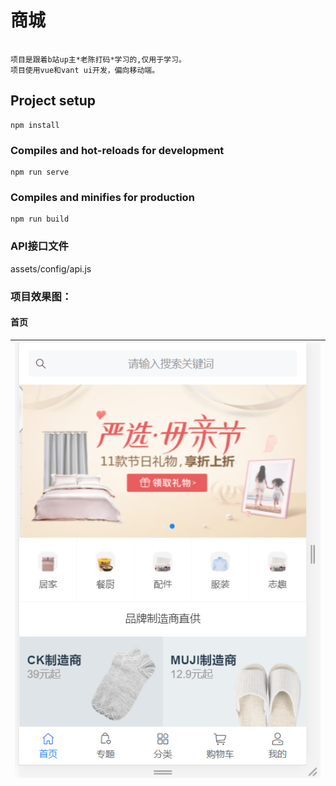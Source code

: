 # 商城 
```

项目是跟着b站up主*老陈打码*学习的,仅用于学习。
项目使用vue和vant ui开发，偏向移动端。
```

## Project setup
```
npm install
```

### Compiles and hot-reloads for development
```
npm run serve
```

### Compiles and minifies for production
```
npm run build
```

### API接口文件

assets/config/api.js



### 项目效果图：

#### 首页
|  ![输入图片说明](./img/home.png "屏幕截图.png")|
|--|

